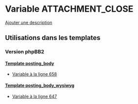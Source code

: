 # Variable ATTACHMENT_CLOSE
[Ajouter une description](https://fa-tvars.appspot.com/var/ATTACHMENT_CLOSE)

## Utilisations dans les templates

### Version phpBB2

#### [Template posting_body](subsilver/posting_body.md#readme)
* [Variable &agrave; la ligne 658](../subsilver/posting_body.tpl#L658)

#### [Template posting_body_wysiwyg](subsilver/posting_body_wysiwyg.md#readme)
* [Variable &agrave; la ligne 647](../subsilver/posting_body_wysiwyg.tpl#L647)